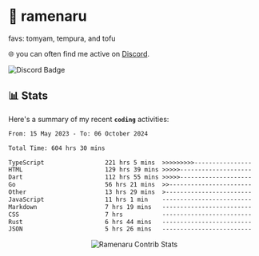 # 🍜 ramenaru
favs: tomyam, tempura, and tofu

🌐 you can often find me active on [Discord](https://discordapp.com/users/503291004200157185).

![Discord Badge](https://dcbadge.vercel.app/api/shield/503291004200157185)

## 📊 Stats

Here's a summary of my recent **`coding`** activities:

<!--START_SECTION:waka-->

```txt
From: 15 May 2023 - To: 06 October 2024

Total Time: 604 hrs 30 mins

TypeScript                 221 hrs 5 mins  >>>>>>>>>----------------   36.57 %
HTML                       129 hrs 39 mins >>>>>--------------------   21.45 %
Dart                       112 hrs 55 mins >>>>>--------------------   18.68 %
Go                         56 hrs 21 mins  >>-----------------------   09.32 %
Other                      13 hrs 29 mins  >------------------------   02.23 %
JavaScript                 11 hrs 1 min    -------------------------   01.82 %
Markdown                   7 hrs 19 mins   -------------------------   01.21 %
CSS                        7 hrs           -------------------------   01.16 %
Rust                       6 hrs 44 mins   -------------------------   01.11 %
JSON                       5 hrs 26 mins   -------------------------   00.90 %
```

<!--END_SECTION:waka-->

<div style="text-align: center;">
   <img align="center" src="https://github-readme-streak-stats.herokuapp.com/?user=Ramenaru&theme=dark&card_width=520" alt="Ramenaru Contrib Stats" />
</div>


